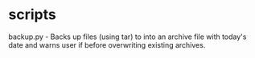 # scripts

backup.py - Backs up files (using tar) to into an archive file with today's date and warns user if before overwriting existing archives.
